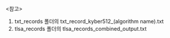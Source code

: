 <참고>
1. txt_records 폴더의 txt_record_kyber512_(algorithm name).txt
2. tlsa_records 폴더의 tlsa_records_combined_output.txt
